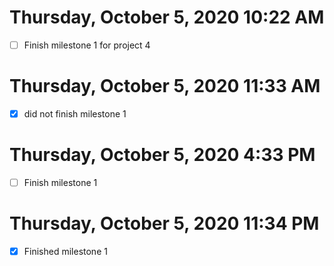 # Thursday, October 5, 2020 10:22 AM
- [ ] Finish milestone 1 for project 4
# Thursday, October 5, 2020 11:33 AM
- [x] did not finish milestone 1
# Thursday, October 5, 2020 4:33 PM
- [ ] Finish milestone 1
# Thursday, October 5, 2020 11:34 PM
- [x] Finished milestone 1